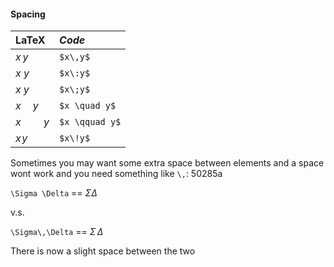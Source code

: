 

#### Spacing

| **LaTeX**    | _Code_         |
| :----------- | :------------- |
| $x\,y$       | `$x\,y$`       |
| $x\:y$       | `$x\:y$`       |
| $x\;y$       | `$x\;y$`       |
| $x \quad y$  | `$x \quad y$`  |
| $x \qquad y$ | `$x \qquad y$` |
| $x\!y$       | `$x\!y$`       |

Sometimes you may want some extra space between elements and a space wont work and you need something like `\,`: 50285a

`\Sigma \Delta` == $\Sigma \Delta$

v.s.

`\Sigma\,\Delta` == $\Sigma\,\Delta$

There is now a slight space between the two
